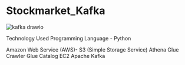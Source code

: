 # Stockmarket_Kafka

![kafka drawio](https://user-images.githubusercontent.com/97470708/210101562-752d208f-6083-492c-b912-f2938287530e.png)

Technology Used
Programming Language - Python

Amazon Web Service (AWS)- 
S3 (Simple Storage Service)
Athena
Glue Crawler
Glue Catalog
EC2
Apache Kafka
